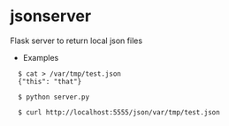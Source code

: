 # jsonserver

Flask server to return local json files

* Examples

````
  $ cat > /var/tmp/test.json
  {"this": "that"}

  $ python server.py

  $ curl http://localhost:5555/json/var/tmp/test.json
````
